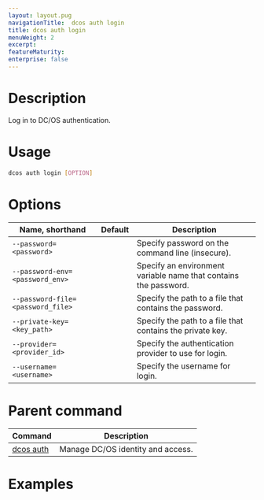 ```yaml
---
layout: layout.pug
navigationTitle:  dcos auth login
title: dcos auth login
menuWeight: 2
excerpt:
featureMaturity:
enterprise: false
---
```


<!-- This source repo for this topic is https://github.com/dcos/dcos-docs -->


# Description
Log in to DC/OS authentication. 

# Usage

```bash
dcos auth login [OPTION]
```

# Options

| Name, shorthand | Default | Description |
|---------|-------------|-------------|
| `--password=<password>`   |             | Specify password on the command line (insecure). |
| `--password-env=<password_env>`   |             | Specify an environment variable name that contains the password. |
| `--password-file=<password_file>`   |             | Specify the path to a file that contains the password. |
| `--private-key=<key_path>`   |             | Specify the path to a file that contains the private key. |
| `--provider=<provider_id>`   |             | Specify the authentication provider to use for login. |
| `--username=<username>`   |             | Specify the username for login. |

# Parent command

| Command | Description |
|---------|-------------|
| [dcos auth](/1.9/cli/command-reference/dcos-auth/) |  Manage DC/OS identity and access. |

# Examples
